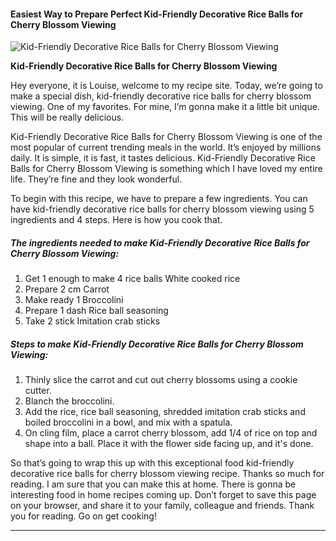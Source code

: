            

#### Easiest Way to Prepare Perfect Kid-Friendly Decorative Rice Balls for Cherry Blossom Viewing

![Kid-Friendly Decorative Rice Balls for Cherry Blossom Viewing](https://img-global.cpcdn.com/recipes/6296575933415424/751x532cq70/kid-friendly-decorative-rice-balls-for-cherry-blossom-viewing-recipe-main-photo.jpg)

**Kid-Friendly Decorative Rice Balls for Cherry Blossom Viewing**

Hey everyone, it is Louise, welcome to my recipe site. Today, we’re going to make a special dish, kid-friendly decorative rice balls for cherry blossom viewing. One of my favorites. For mine, I’m gonna make it a little bit unique. This will be really delicious.

Kid-Friendly Decorative Rice Balls for Cherry Blossom Viewing is one of the most popular of current trending meals in the world. It’s enjoyed by millions daily. It is simple, it is fast, it tastes delicious. Kid-Friendly Decorative Rice Balls for Cherry Blossom Viewing is something which I have loved my entire life. They’re fine and they look wonderful.

To begin with this recipe, we have to prepare a few ingredients. You can have kid-friendly decorative rice balls for cherry blossom viewing using 5 ingredients and 4 steps. Here is how you cook that.

##### The ingredients needed to make Kid-Friendly Decorative Rice Balls for Cherry Blossom Viewing:

1.  Get 1 enough to make 4 rice balls White cooked rice
2.  Prepare 2 cm Carrot
3.  Make ready 1 Broccolini
4.  Prepare 1 dash Rice ball seasoning
5.  Take 2 stick Imitation crab sticks

##### Steps to make Kid-Friendly Decorative Rice Balls for Cherry Blossom Viewing:

1.  Thinly slice the carrot and cut out cherry blossoms using a cookie cutter.
2.  Blanch the broccolini.
3.  Add the rice, rice ball seasoning, shredded imitation crab sticks and boiled broccolini in a bowl, and mix with a spatula.
4.  On cling film, place a carrot cherry blossom, add 1/4 of rice on top and shape into a ball. Place it with the flower side facing up, and it's done.

So that’s going to wrap this up with this exceptional food kid-friendly decorative rice balls for cherry blossom viewing recipe. Thanks so much for reading. I am sure that you can make this at home. There is gonna be interesting food in home recipes coming up. Don’t forget to save this page on your browser, and share it to your family, colleague and friends. Thank you for reading. Go on get cooking!

* * *
